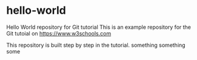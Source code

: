 # hello-world
Hello World repository for Git tutorial
This is an example repository for the Git tutoial on https://www.w3schools.com

This repository is built step by step in the tutorial.
something something some
